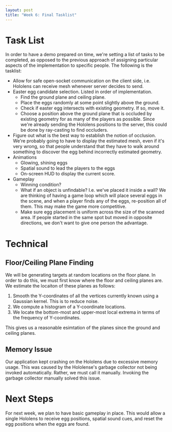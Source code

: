 ```yaml
---
layout: post
title: "Week 6: Final Tasklist"
---
```


# Task List

In order to have a demo prepared on time, we're setting a list of tasks to be completed, as opposed to the previous approach of assigning particular aspects of the implementation to specific people. The following is the tasklist:

- Allow for safe open-socket communication on the client side, i.e. Hololens can receive mesh whenever server decides to send.
- Easter egg candidate selection. Listed in order of implementation.
  - Find the ground plane and ceiling plane. 
  - Place the eggs randomly at some point slightly above the ground.
  - Check if easter egg intersects with existing geometry. If so, move it.
  - Choose a position above the ground plane that is occluded by existing geometry for as many of the players as possible. Since we're already sending the Hololens positions to the server, this could be done by ray-casting to find occluders. 
- Figure out what is the best way to establish the notion of occlusion. We're probably going to have to display the estimated mesh, even if it's very wrong, so that people understand that they have to walk around something to discover the egg behind incorrectly estimated geometry. 
- Animations
  - Glowing, shining eggs
  - Spatial sound to lead the players to the eggs
  - On-screen HUD to display the current score. 
- Gameplay
  - Winning condition?
  - What if an object is unfindable? I.e. we've placed it inside a wall? We are thinking of having a game loop which will place several eggs in the scene, and when a player finds any of the eggs, re-position all of them. This may make the game more competitive. 
  - Make sure egg placement is uniform across the size of the scanned area. If people started in the same spot but moved in opposite directions, we don't want to give one person the advantage. 

# Technical
## Floor/Ceiling Plane Finding

We will be generating targets at random locations on the floor plane. In order to do this, we must first know where the floor and ceiling planes are. We estimate the locaiton of these planes as follows:

 1. Smooth the Y-coordinates of all the vertices currently known using a Gaussian kernel. This is to reduce noise.
 2. We compute a histogram of a Y-coordinate locations.
 3. We locate the bottom-most and upper-most local extrema in terms of the frequency of Y-coordinates.

This gives us a reasonable esimtation of the planes since the ground and ceiling planes.


## Memory Issue
Our application kept crashing on the Hololens due to excessive memory usage. This was caused by the Hololense's garbage collector not being invoked automatically. Rather, we must call it manually. Invoking the garbage collector manually solved this issue.


# Next Steps
For next week, we plan to have basic gameplay in place. This would allow a single Hololens to receive egg positions, spatial sound cues, and reset the egg positions when the eggs are found. 
